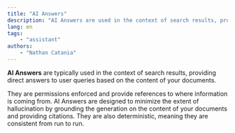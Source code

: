 ```yaml
---
title: "AI Answers"
description: "AI Answers are used in the context of search results, providing direct and automatic answers to user queries based on the content of your documents."
lang: en
tags:
    - "assistant"
authors:
    - "Nathan Catania"
---
```


**AI Answers** are typically used in the context of search results, providing direct answers to user queries based on the content of your documents.

They are permissions enforced and provide references to where information is coming from. AI Answers are designed to minimize the extent of hallucination by grounding the generation on the content of your documents and providing citations. They are also deterministic, meaning they are consistent from run to run.

<picture>